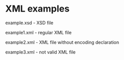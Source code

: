 # XML examples

example.xsd - XSD file

example1.xml - regular XML file

example2.xml - XML file without encoding declaration

example3.xml - not valid XML file
